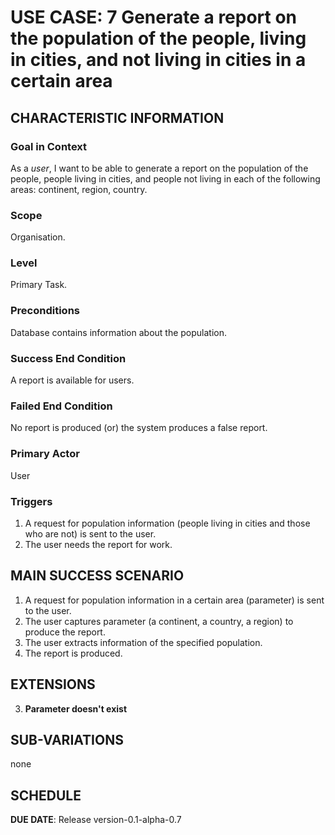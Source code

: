 # USE CASE: 7 Generate a report on the population of the people, living in cities, and not living in cities in a certain area

## CHARACTERISTIC INFORMATION

### Goal in Context

As a *user*, I want to be able to generate a report on the population of the people, people living in cities, and people not living in each of the following areas: continent, region, country.

### Scope

Organisation.

### Level

Primary Task.

### Preconditions

Database contains information about the population.

### Success End Condition

A report is available for users.

### Failed End Condition

No report is produced (or) the system produces a false report.

### Primary Actor

User

### Triggers

1. A request for population information (people living in cities and those who are not) is sent to the user.
2. The user needs the report for work.

## MAIN SUCCESS SCENARIO

1. A request for population information in a certain area (parameter) is sent to the user.
2. The user captures parameter (a continent, a country, a region) to produce the report.
3. The user extracts information of the specified population.
4. The report is produced.

## EXTENSIONS

3. **Parameter doesn't exist**

## SUB-VARIATIONS

none

## SCHEDULE

**DUE DATE**: Release version-0.1-alpha-0.7